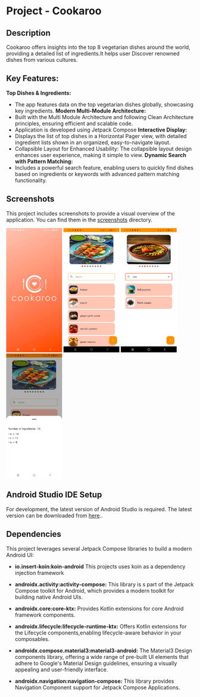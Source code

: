 # Project - Cookaroo

## Description

Cookaroo offers insights into the top 8 vegetarian dishes around the world, providing a detailed list of ingredients.It helps user Discover renowned dishes from various cultures.

## Key Features:

**Top Dishes & Ingredients:**
- The app features data on the top vegetarian dishes globally, showcasing key ingredients.
  **Modern Multi-Module Architecture:**
- Built with the Multi Module Architecture and following Clean Architecture principles, ensuring efficient and scalable code.
- Application is developed using Jetpack Compose
  **Interactive Display:**
- Displays the list of top dishes in a Horizontal Pager view, with detailed ingredient lists shown in an organized, easy-to-navigate layout.
- Collapsible Layout for Enhanced Usability: The collapsible layout design enhances user experience, making it simple to view.
  **Dynamic Search with Pattern Matching:**
- Includes a powerful search feature, enabling users to quickly find dishes based on ingredients or keywords with advanced pattern matching functionality.

## Screenshots

This project includes screenshots to provide a visual overview of the application. You can find them
in the [screenshots](/screenshots) directory.

<img src="screenshots/img.png" alt="Screenshot 1" width="150"/>
<img src="screenshots/img_1.png" alt="Screenshot 2" width="150"/>
<img src="screenshots/img_2.png" alt="Screenshot 3" width="150"/>
<img src="screenshots/img_3.png" alt="Screenshot 4" width="150"/>


## Android Studio IDE Setup

For development, the latest version of Android Studio is required. The latest version can be
downloaded from [here](https://developer.android.com/studio)..

## Dependencies

This project leverages several Jetpack Compose libraries to build a modern Android UI:

* **io.insert-koin:koin-android** This projects uses koin as a dependency injection framework

* **androidx.activity:activity-compose:** This library is s part of the Jetpack Compose toolkit for
  Android, which provides a modern toolkit for building native Android UIs.

* **androidx.core:core-ktx:** Provides Kotlin extensions for core Android framework components.

* **androidx.lifecycle:lifecycle-runtime-ktx:** Offers Kotlin extensions for the Lifecycle
  components,enabling lifecycle-aware behavior in your composables.

* **androidx.compose.material3:material3-android:** The Material3 Design components library,
  offering a wide
  range of pre-built UI elements that adhere to Google's Material Design guidelines, ensuring a
  visually appealing and user-friendly interface.

* **androidx.navigation:navigation-compose:** This library provides Navigation Component support for
  Jetpack Compose Applications.







